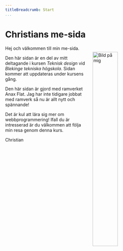 ```yaml
---
titleBreadcrumb: Start
...
```

Christians me-sida
===============================

<img src="img/me2.jpg" alt="Bild på mig" style="float:right;width:40%;margin:20px;">

Hej och välkommen till min me-sida.

Den här sidan är en del av mitt deltagande i kursen *Teknisk design* vid *Blekinge tekniska högskola*. Sidan kommer att uppdateras under kursens gång.

Den här sidan är gjord med ramverket Anax Flat. Jag har inte tidigare jobbat med ramverk så nu är allt nytt och spännande!

Det är kul att lära sig mer om webbprogrammering! Ifall du är intresserad är du välkommen att följa min resa genom denna kurs.



Christian

